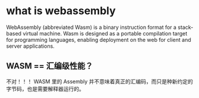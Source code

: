 # what is webassembly

WebAssembly (abbreviated Wasm) is a binary instruction format for a stack-based virtual machine. Wasm is designed as a portable compilation target for programming languages, enabling deployment on the web for client and server applications.

## WASM == 汇编级性能？

不对！！！
WASM 里的 Assembly 并不意味着真正的汇编码，而只是种新约定的字节码，也是需要解释器运行的。

